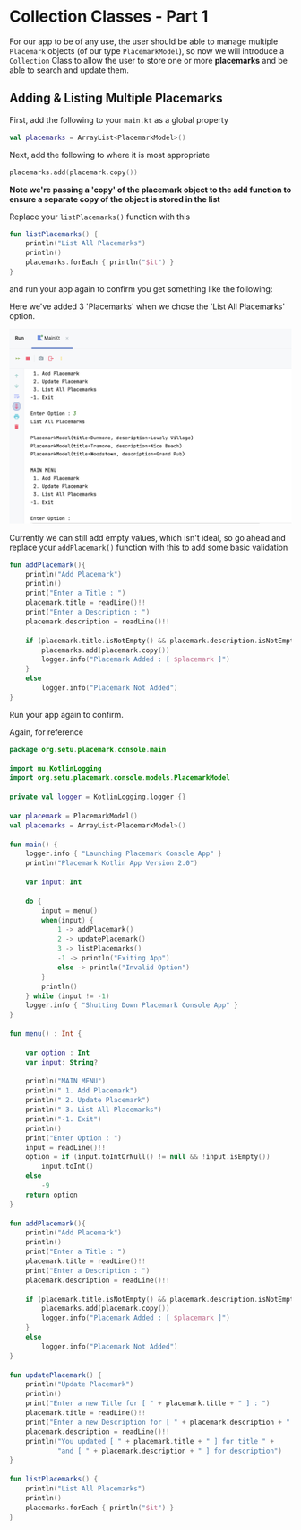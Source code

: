 # Collection Classes - Part 1

For our app to be of any use, the user should be able to manage multiple `Placemark` objects (of our type `PlacemarkModel`), so now we will introduce a `Collection` Class to allow the user to store one or more **placemarks** and be able to search and update them.

## Adding & Listing Multiple Placemarks

First, add the following to your `main.kt` as a global property

~~~kotlin
val placemarks = ArrayList<PlacemarkModel>()
~~~

Next, add the following to where it is most appropriate

~~~kotlin
placemarks.add(placemark.copy())
~~~

**Note we're passing a 'copy' of the placemark object to the add function to ensure a separate copy of the object is stored in the list**

Replace your `listPlacemarks()` function with this

~~~kotlin
fun listPlacemarks() {  
    println("List All Placemarks")  
    println()  
    placemarks.forEach { println("$it") }  
}
~~~

and run your app again to confirm you get something like the following:

Here we've added 3 'Placemarks' when we chose the 'List All Placemarks' option.

![](img/04.png)

Currently we can still add empty values, which isn't ideal, so go ahead and replace your `addPlacemark()` function with this to add some basic validation

~~~kotlin
fun addPlacemark(){
    println("Add Placemark")
    println()
    print("Enter a Title : ")
    placemark.title = readLine()!!
    print("Enter a Description : ")
    placemark.description = readLine()!!

    if (placemark.title.isNotEmpty() && placemark.description.isNotEmpty()) {
        placemarks.add(placemark.copy())
        logger.info("Placemark Added : [ $placemark ]")
    }
    else
        logger.info("Placemark Not Added")
}
~~~

Run your app again to confirm.

Again, for reference

~~~kotlin
package org.setu.placemark.console.main

import mu.KotlinLogging
import org.setu.placemark.console.models.PlacemarkModel

private val logger = KotlinLogging.logger {}

var placemark = PlacemarkModel()
val placemarks = ArrayList<PlacemarkModel>()

fun main() {
    logger.info { "Launching Placemark Console App" }
    println("Placemark Kotlin App Version 2.0")

    var input: Int

    do {
        input = menu()
        when(input) {
            1 -> addPlacemark()
            2 -> updatePlacemark()
            3 -> listPlacemarks()
            -1 -> println("Exiting App")
            else -> println("Invalid Option")
        }
        println()
    } while (input != -1)
    logger.info { "Shutting Down Placemark Console App" }
}

fun menu() : Int {

    var option : Int
    var input: String?

    println("MAIN MENU")
    println(" 1. Add Placemark")
    println(" 2. Update Placemark")
    println(" 3. List All Placemarks")
    println("-1. Exit")
    println()
    print("Enter Option : ")
    input = readLine()!!
    option = if (input.toIntOrNull() != null && !input.isEmpty())
        input.toInt()
    else
        -9
    return option
}

fun addPlacemark(){
    println("Add Placemark")
    println()
    print("Enter a Title : ")
    placemark.title = readLine()!!
    print("Enter a Description : ")
    placemark.description = readLine()!!

    if (placemark.title.isNotEmpty() && placemark.description.isNotEmpty()) {
        placemarks.add(placemark.copy())
        logger.info("Placemark Added : [ $placemark ]")
    }
    else
        logger.info("Placemark Not Added")
}

fun updatePlacemark() {
    println("Update Placemark")
    println()
    print("Enter a new Title for [ " + placemark.title + " ] : ")
    placemark.title = readLine()!!
    print("Enter a new Description for [ " + placemark.description + " ] : ")
    placemark.description = readLine()!!
    println("You updated [ " + placemark.title + " ] for title " +
            "and [ " + placemark.description + " ] for description")
}

fun listPlacemarks() {  
    println("List All Placemarks")  
    println()  
    placemarks.forEach { println("$it") }  
}
~~~
